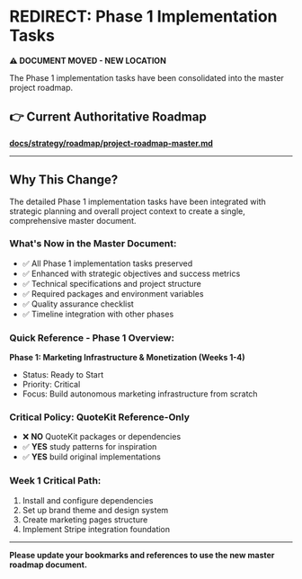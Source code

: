# REDIRECT: Phase 1 Implementation Tasks

**⚠️ DOCUMENT MOVED - NEW LOCATION**

The Phase 1 implementation tasks have been consolidated into the master project
roadmap.

## **👉 Current Authoritative Roadmap**

**[docs/strategy/roadmap/project-roadmap-master.md](docs/strategy/roadmap/project-roadmap-master.md)**

---

## Why This Change?

The detailed Phase 1 implementation tasks have been integrated with strategic
planning and overall project context to create a single, comprehensive master
document.

### What's Now in the Master Document:

- ✅ All Phase 1 implementation tasks preserved
- ✅ Enhanced with strategic objectives and success metrics
- ✅ Technical specifications and project structure
- ✅ Required packages and environment variables
- ✅ Quality assurance checklist
- ✅ Timeline integration with other phases

### Quick Reference - Phase 1 Overview:

**Phase 1: Marketing Infrastructure & Monetization (Weeks 1-4)**

- Status: Ready to Start
- Priority: Critical
- Focus: Build autonomous marketing infrastructure from scratch

### Critical Policy: QuoteKit Reference-Only

- ❌ **NO** QuoteKit packages or dependencies
- ✅ **YES** study patterns for inspiration
- ✅ **YES** build original implementations

### Week 1 Critical Path:

1. Install and configure dependencies
2. Set up brand theme and design system
3. Create marketing pages structure
4. Implement Stripe integration foundation

---

**Please update your bookmarks and references to use the new master roadmap
document.**
